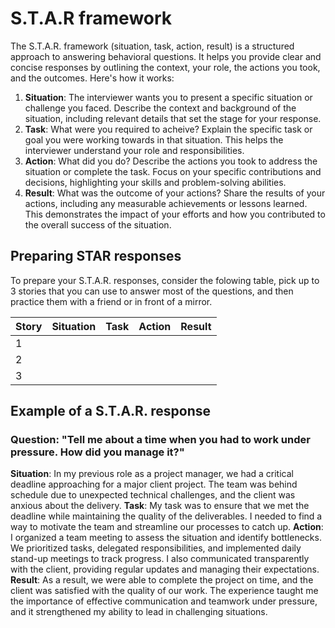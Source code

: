 # S.T.A.R framework

The S.T.A.R. framework (situation, task, action, result) is a structured approach to answering behavioral questions. It helps you provide clear and concise responses by outlining the context, your role, the actions you took, and the outcomes. Here's how it works:
1. **Situation**: The interviewer wants you to present a specific situation or challenge you faced. Describe the context and background of the situation, including relevant details that set the stage for your response.
2. **Task**: What were you required to acheive? Explain the specific task or goal you were working towards in that situation. This helps the interviewer understand your role and responsibilities.
3. **Action**: What did you do? Describe the actions you took to address the situation or complete the task. Focus on your specific contributions and decisions, highlighting your skills and problem-solving abilities.
4. **Result**: What was the outcome of your actions? Share the results of your actions, including any measurable achievements or lessons learned. This demonstrates the impact of your efforts and how you contributed to the overall success of the situation.

## Preparing STAR responses
To prepare your S.T.A.R. responses, consider the folowing table, pick up to 3 stories that you can use to answer most of the questions, and then practice them with a friend or in front of a mirror.

| Story | Situation | Task | Action | Result |
|-------|-----------|------|--------|--------|
| 1     |           |      |        |        |
| 2     |           |      |        |        |
| 3     |           |      |        |        |

## Example of a S.T.A.R. response
### Question: "Tell me about a time when you had to work under pressure. How did you manage it?"
**Situation**: In my previous role as a project manager, we had a critical deadline approaching for a major client project. The team was behind schedule due to unexpected technical challenges, and the client was anxious about the delivery.
**Task**: My task was to ensure that we met the deadline while maintaining the quality of the deliverables. I needed to find a way to motivate the team and streamline our processes to catch up.
**Action**: I organized a team meeting to assess the situation and identify bottlenecks. We prioritized tasks, delegated responsibilities, and implemented daily stand-up meetings to track progress. I also communicated transparently with the client, providing regular updates and managing their expectations.
**Result**: As a result, we were able to complete the project on time, and the client was satisfied with the quality of our work. The experience taught me the importance of effective communication and teamwork under pressure, and it strengthened my ability to lead in challenging situations.